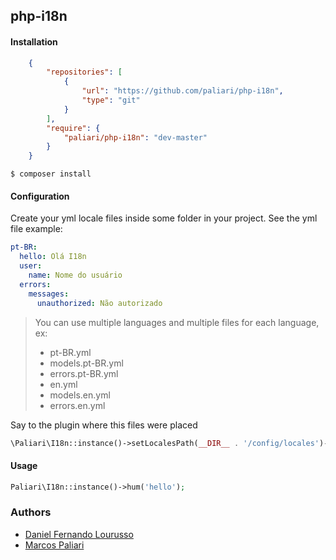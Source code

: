 ## php-i18n

#### Installation

```json
	{
		"repositories": [
			{
				"url": "https://github.com/paliari/php-i18n",
				"type": "git"
    		}
  		],
	    "require": {
	    	"paliari/php-i18n": "dev-master"
	  	}
	}
```	
	
	$ composer install

#### Configuration

Create your yml locale files inside some folder in your project. See the yml file example:

```yaml
pt-BR:
  hello: Olá I18n
  user:
    name: Nome do usuário
  errors:
    messages:
      unauthorized: Não autorizado

```

> You can use multiple languages and multiple files for each language, ex:
> - pt-BR.yml
> - models.pt-BR.yml
> - errors.pt-BR.yml
> - en.yml
> - models.en.yml
> - errors.en.yml


Say to the plugin where this files were placed

```php
\Paliari\I18n::instance()->setLocalesPath(__DIR__ . '/config/locales')->setCurrentLocale('pt-BR');
```

#### Usage 

```php
Paliari\I18n::instance()->hum('hello');
```

### Authors

- [Daniel Fernando Lourusso](http://dflourusso.com.br)
- [Marcos Paliari](http://paliari.com.br)